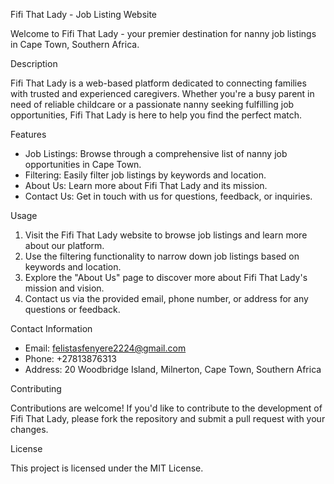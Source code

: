 Fifi That Lady - Job Listing Website

Welcome to Fifi That Lady - your premier destination for nanny job listings in Cape Town, Southern Africa.

Description

Fifi That Lady is a web-based platform dedicated to connecting families with trusted and experienced caregivers. Whether you're a busy parent in need of reliable childcare or a passionate nanny seeking fulfilling job opportunities, Fifi That Lady is here to help you find the perfect match.

Features

- Job Listings: Browse through a comprehensive list of nanny job opportunities in Cape Town.
- Filtering: Easily filter job listings by keywords and location.
- About Us: Learn more about Fifi That Lady and its mission.
- Contact Us: Get in touch with us for questions, feedback, or inquiries.

Usage

1. Visit the Fifi That Lady website to browse job listings and learn more about our platform.
2. Use the filtering functionality to narrow down job listings based on keywords and location.
3. Explore the "About Us" page to discover more about Fifi That Lady's mission and vision.
4. Contact us via the provided email, phone number, or address for any questions or feedback.

Contact Information

- Email: felistasfenyere2224@gmail.com
- Phone: +27813876313
- Address: 20 Woodbridge Island, Milnerton, Cape Town, Southern Africa

Contributing

Contributions are welcome! If you'd like to contribute to the development of Fifi That Lady, please fork the repository and submit a pull request with your changes.

License

This project is licensed under the MIT License.

